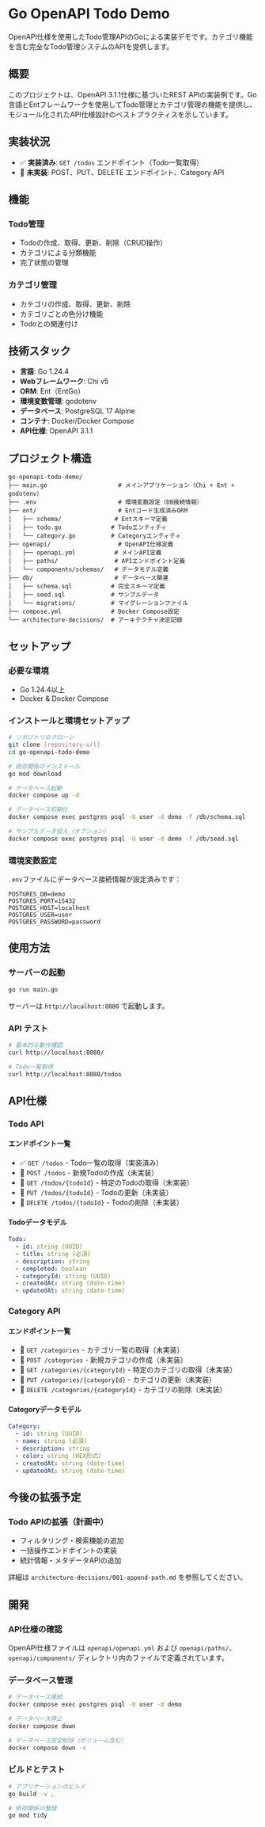 # Go OpenAPI Todo Demo

OpenAPI仕様を使用したTodo管理APIのGoによる実装デモです。カテゴリ機能を含む完全なTodo管理システムのAPIを提供します。

## 概要

このプロジェクトは、OpenAPI 3.1.1仕様に基づいたREST APIの実装例です。Go言語とEntフレームワークを使用してTodo管理とカテゴリ管理の機能を提供し、モジュール化されたAPI仕様設計のベストプラクティスを示しています。

## 実装状況

- ✅ **実装済み**: `GET /todos` エンドポイント（Todo一覧取得）
- 🚧 **未実装**: POST、PUT、DELETE エンドポイント、Category API

## 機能

### Todo管理
- Todoの作成、取得、更新、削除（CRUD操作）
- カテゴリによる分類機能
- 完了状態の管理

### カテゴリ管理
- カテゴリの作成、取得、更新、削除
- カテゴリごとの色分け機能
- Todoとの関連付け

## 技術スタック

- **言語**: Go 1.24.4
- **Webフレームワーク**: Chi v5
- **ORM**: Ent（EntGo）
- **環境変数管理**: godotenv
- **データベース**: PostgreSQL 17 Alpine
- **コンテナ**: Docker/Docker Compose
- **API仕様**: OpenAPI 3.1.1

## プロジェクト構造

```
go-openapi-todo-demo/
├── main.go                    # メインアプリケーション（Chi + Ent + godotenv）
├── .env                       # 環境変数設定（DB接続情報）
├── ent/                       # Entコード生成済みORM
│   ├── schema/               # Entスキーマ定義
│   ├── todo.go              # Todoエンティティ
│   └── category.go          # Categoryエンティティ
├── openapi/                   # OpenAPI仕様定義
│   ├── openapi.yml           # メインAPI定義
│   ├── paths/                # APIエンドポイント定義
│   └── components/schemas/   # データモデル定義
├── db/                       # データベース関連
│   ├── schema.sql           # 完全スキーマ定義
│   ├── seed.sql             # サンプルデータ
│   └── migrations/          # マイグレーションファイル
├── compose.yml              # Docker Compose設定
└── architecture-decisions/  # アーキテクチャ決定記録
```

## セットアップ

### 必要な環境
- Go 1.24.4以上
- Docker & Docker Compose

### インストールと環境セットアップ
```bash
# リポジトリのクローン
git clone [repository-url]
cd go-openapi-todo-demo

# 依存関係のインストール
go mod download

# データベース起動
docker compose up -d

# データベース初期化
docker compose exec postgres psql -U user -d demo -f /db/schema.sql

# サンプルデータ投入（オプション）
docker compose exec postgres psql -U user -d demo -f /db/seed.sql
```

### 環境変数設定
`.env`ファイルにデータベース接続情報が設定済みです：
```env
POSTGRES_DB=demo
POSTGRES_PORT=15432
POSTGRES_HOST=localhost
POSTGRES_USER=user
POSTGRES_PASSWORD=password
```

## 使用方法

### サーバーの起動
```bash
go run main.go
```

サーバーは `http://localhost:8080` で起動します。

### API テスト
```bash
# 基本的な動作確認
curl http://localhost:8080/

# Todo一覧取得
curl http://localhost:8080/todos
```

## API仕様

### Todo API

#### エンドポイント一覧
- ✅ `GET /todos` - Todo一覧の取得（実装済み）
- 🚧 `POST /todos` - 新規Todoの作成（未実装）
- 🚧 `GET /todos/{todoId}` - 特定のTodoの取得（未実装）
- 🚧 `PUT /todos/{todoId}` - Todoの更新（未実装）
- 🚧 `DELETE /todos/{todoId}` - Todoの削除（未実装）

#### Todoデータモデル
```yaml
Todo:
  - id: string (UUID)
  - title: string (必須)
  - description: string
  - completed: boolean
  - categoryId: string (UUID)
  - createdAt: string (date-time)
  - updatedAt: string (date-time)
```

### Category API

#### エンドポイント一覧
- 🚧 `GET /categories` - カテゴリ一覧の取得（未実装）
- 🚧 `POST /categories` - 新規カテゴリの作成（未実装）
- 🚧 `GET /categories/{categoryId}` - 特定のカテゴリの取得（未実装）
- 🚧 `PUT /categories/{categoryId}` - カテゴリの更新（未実装）
- 🚧 `DELETE /categories/{categoryId}` - カテゴリの削除（未実装）

#### Categoryデータモデル
```yaml
Category:
  - id: string (UUID)
  - name: string (必須)
  - description: string
  - color: string (HEX形式)
  - createdAt: string (date-time)
  - updatedAt: string (date-time)
```

## 今後の拡張予定

### Todo APIの拡張（計画中）
- フィルタリング・検索機能の追加
- 一括操作エンドポイントの実装
- 統計情報・メタデータAPIの追加

詳細は `architecture-decisions/001-append-path.md` を参照してください。

## 開発

### API仕様の確認
OpenAPI仕様ファイルは `openapi/openapi.yml` および `openapi/paths/`、`openapi/components/` ディレクトリ内のファイルで定義されています。

### データベース管理
```bash
# データベース接続
docker compose exec postgres psql -U user -d demo

# データベース停止
docker compose down

# データベース完全削除（ボリューム含む）
docker compose down -v
```

### ビルドとテスト
```bash
# アプリケーションのビルド
go build -v .

# 依存関係の整理
go mod tidy
```
